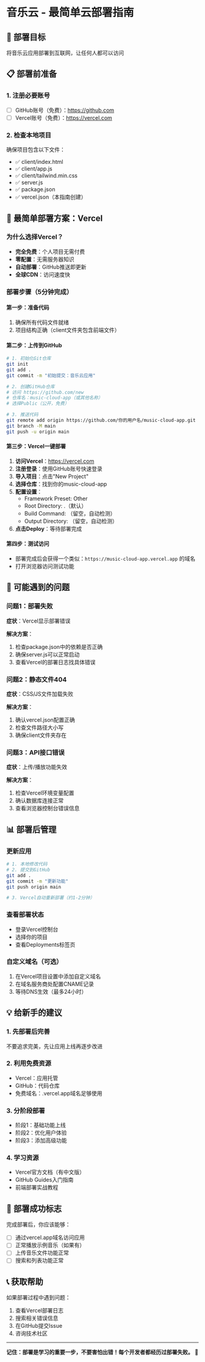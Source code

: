 # 音乐云 - 最简单云部署指南

## 🎯 部署目标
将音乐云应用部署到互联网，让任何人都可以访问

## 📋 部署前准备

### 1. 注册必要账号
- [ ] GitHub账号（免费）：https://github.com
- [ ] Vercel账号（免费）：https://vercel.com

### 2. 检查本地项目
确保项目包含以下文件：
- ✅ client/index.html
- ✅ client/app.js  
- ✅ client/tailwind.min.css
- ✅ server.js
- ✅ package.json
- ✅ vercel.json（本指南创建）

## 🚀 最简单部署方案：Vercel

### 为什么选择Vercel？
- **完全免费**：个人项目无需付费
- **零配置**：无需服务器知识
- **自动部署**：GitHub推送即更新
- **全球CDN**：访问速度快

### 部署步骤（5分钟完成）

#### 第一步：准备代码
1. 确保所有代码文件就绪
2. 项目结构正确（client文件夹包含前端文件）

#### 第二步：上传到GitHub
```bash
# 1. 初始化Git仓库
git init
git add .
git commit -m "初始提交：音乐云应用"

# 2. 创建GitHub仓库
# 访问 https://github.com/new
# 仓库名：music-cloud-app（或其他名称）
# 选择Public（公开，免费）

# 3. 推送代码
git remote add origin https://github.com/你的用户名/music-cloud-app.git
git branch -M main
git push -u origin main
```

#### 第三步：Vercel一键部署
1. **访问Vercel**：https://vercel.com
2. **注册登录**：使用GitHub账号快速登录
3. **导入项目**：点击"New Project"
4. **选择仓库**：找到你的music-cloud-app
5. **配置设置**：
   - Framework Preset: Other
   - Root Directory: .（默认）
   - Build Command: （留空，自动检测）
   - Output Directory: （留空，自动检测）
6. **点击Deploy**：等待部署完成

#### 第四步：测试访问
- 部署完成后会获得一个类似：`https://music-cloud-app.vercel.app` 的域名
- 打开浏览器访问测试功能

## 🔧 可能遇到的问题

### 问题1：部署失败
**症状**：Vercel显示部署错误

**解决方案**：
1. 检查package.json中的依赖是否正确
2. 确保server.js可以正常启动
3. 查看Vercel的部署日志找具体错误

### 问题2：静态文件404
**症状**：CSS/JS文件加载失败

**解决方案**：
1. 确认vercel.json配置正确
2. 检查文件路径大小写
3. 确保client文件夹存在

### 问题3：API接口错误
**症状**：上传/播放功能失效

**解决方案**：
1. 检查Vercel环境变量配置
2. 确认数据库连接正常
3. 查看浏览器控制台错误信息

## 📊 部署后管理

### 更新应用
```bash
# 1. 本地修改代码
# 2. 提交到GitHub
git add .
git commit -m "更新功能"
git push origin main

# 3. Vercel自动重新部署（约1-2分钟）
```

### 查看部署状态
- 登录Vercel控制台
- 选择你的项目
- 查看Deployments标签页

### 自定义域名（可选）
1. 在Vercel项目设置中添加自定义域名
2. 在域名服务商处配置CNAME记录
3. 等待DNS生效（最多24小时）

## 💡 给新手的建议

### 1. 先部署后完善
不要追求完美，先让应用上线再逐步改进

### 2. 利用免费资源
- Vercel：应用托管
- GitHub：代码仓库
- 免费域名：.vercel.app域名足够使用

### 3. 分阶段部署
- 阶段1：基础功能上线
- 阶段2：优化用户体验
- 阶段3：添加高级功能

### 4. 学习资源
- Vercel官方文档（有中文版）
- GitHub Guides入门指南
- 前端部署实战教程

## 🎉 部署成功标志

完成部署后，你应该能够：
- [ ] 通过vercel.app域名访问应用
- [ ] 正常播放示例音乐（如果有）
- [ ] 上传音乐文件功能正常
- [ ] 搜索和列表功能正常

## 📞 获取帮助

如果部署过程中遇到问题：
1. 查看Vercel部署日志
2. 搜索相关错误信息
3. 在GitHub提交Issue
4. 咨询技术社区

---

**记住：部署是学习的重要一步，不要害怕出错！每个开发者都经历过部署失败。** 🚀
